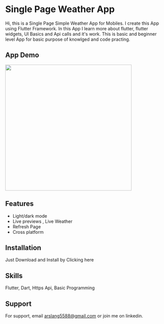 
# Single Page Weather App

Hi, this is a Single Page Simple Weather App for Mobiles. I create this App using Flutter Framework. In this App I learn more about flutter, flutter widgets, UI Basics and Api calls and it's work. This is basic and beginner level App for basic purpose of knowlged and code practing.


## App Demo

<img align="center"  width="400" height="400" src="https://github.com/arslanaslam5588/Simple_Weather_App_1/blob/master/assets/WeatherAppGif.gif">

## Features

- Light/dark mode
- Live previews , Live Weather 
- Refresh Page
- Cross platform


## Installation

Just Download and Install by Clicking here

  
## Skills
Flutter, Dart, Https Api, Basic Programming 


## Support

For support, email arslang5588@gmail.com or join me on linkedin.

